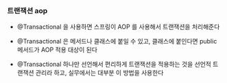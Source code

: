 ### 트랜잭션 aop

* @Transactional 을 사용하면 스프링이 AOP 를 사용해서 트랜잭션을 처리해준다

* @Transactional 은 메서드나 클래스에 붙일 수 있고, 클래스에 붙인다면 public 메서드가 AOP 적용 대상이 된다

* @Transactional 하나만 선언해서 편리하게 트랜잭션을 적용하는 것을 선언적 트랜잭션 관리라 하고, 실무에서는 대부분 이 방법을 사용한다
